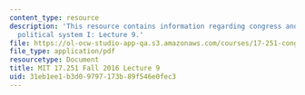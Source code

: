 ```yaml
---
content_type: resource
description: 'This resource contains information regarding congress and the american
  political system I: Lecture 9.'
file: https://ol-ocw-studio-app-qa.s3.amazonaws.com/courses/17-251-congress-and-the-american-political-system-i-fall-2016/31eb1ee1b3d09797173b89f546e0fec3_MIT17_251F16_Lec9.pdf
file_type: application/pdf
resourcetype: Document
title: MIT 17.251 Fall 2016 Lecture 9
uid: 31eb1ee1-b3d0-9797-173b-89f546e0fec3
---
```

